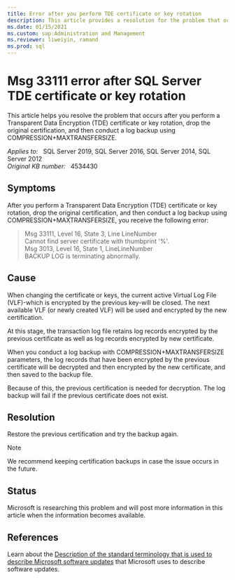 ```yaml
---
title: Error after you perform TDE certificate or key rotation
description: This article provides a resolution for the problem that occurs after you perform a Transparent Data Encryption (TDE) certificate or key rotation, drop the original certification, and then conduct a log backup using COMPRESSION+MAXTRANSFERSIZE.
ms.date: 01/15/2021
ms.custom: sap:Administration and Management
ms.reviewer: liweiyin, ramand
ms.prod: sql 
---
```

# Msg 33111 error after SQL Server TDE certificate or key rotation

This article helps you resolve the problem that occurs after you perform a Transparent Data Encryption (TDE) certificate or key rotation, drop the original certification, and then conduct a log backup using COMPRESSION+MAXTRANSFERSIZE.

_Applies to:_ &nbsp; SQL Server 2019, SQL Server 2016, SQL Server 2014, SQL Server 2012  
_Original KB number:_ &nbsp; 4534430

## Symptoms

After you perform a Transparent Data Encryption (TDE) certificate or key rotation, drop the original certification, and then conduct a log backup using COMPRESSION+MAXTRANSFERSIZE, you receive the following error:

> Msg 33111, Level 16, State 3, Line LineNumber  
Cannot find server certificate with thumbprint '%'.  
Msg 3013, Level 16, State 1, LineLineNumber  
BACKUP LOG is terminating abnormally.

## Cause

When changing the certificate or keys, the current active Virtual Log File (VLF)-which is encrypted by the previous key-will be closed. The next available VLF (or newly created VLF) will be used and encrypted by the new certification.

At this stage, the transaction log file retains log records encrypted by the previous certificate as well as log records encrypted by new certificate.

When you conduct a log backup with COMPRESSION+MAXTRANSFERSIZE parameters, the log records that have been encrypted by the previous certificate will be decrypted and then encrypted by the new certificate, and then saved to the backup file.

Because of this, the previous certification is needed for decryption. The log backup will fail if the previous certificate does not exist.

## Resolution

Restore the previous certification and try the backup again.

> [!NOTE]
> We recommend keeping certification backups in case the issue occurs in the future.

## Status

Microsoft is researching this problem and will post more information in this article when the information becomes available.

## References

Learn about the [Description of the standard terminology that is used to describe Microsoft software updates](/troubleshoot/windows-client/deployment/standard-terminology-software-updates) that Microsoft uses to describe software updates.
